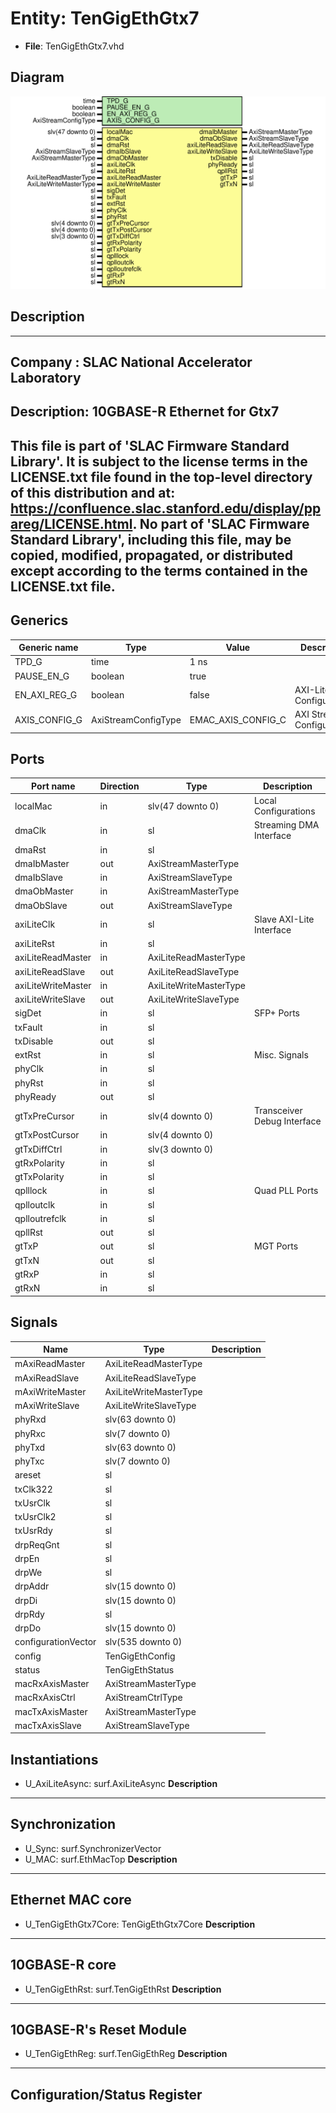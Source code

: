 # Entity: TenGigEthGtx7

- **File**: TenGigEthGtx7.vhd
## Diagram

![Diagram](TenGigEthGtx7.svg "Diagram")
## Description

-----------------------------------------------------------------------------
 Company    : SLAC National Accelerator Laboratory
-----------------------------------------------------------------------------
 Description: 10GBASE-R Ethernet for Gtx7
-----------------------------------------------------------------------------
 This file is part of 'SLAC Firmware Standard Library'.
 It is subject to the license terms in the LICENSE.txt file found in the
 top-level directory of this distribution and at:
    https://confluence.slac.stanford.edu/display/ppareg/LICENSE.html.
 No part of 'SLAC Firmware Standard Library', including this file,
 may be copied, modified, propagated, or distributed except according to
 the terms contained in the LICENSE.txt file.
-----------------------------------------------------------------------------
## Generics

| Generic name  | Type                | Value              | Description                   |
| ------------- | ------------------- | ------------------ | ----------------------------- |
| TPD_G         | time                | 1 ns               |                               |
| PAUSE_EN_G    | boolean             | true               |                               |
| EN_AXI_REG_G  | boolean             | false              | AXI-Lite Configurations       |
| AXIS_CONFIG_G | AxiStreamConfigType | EMAC_AXIS_CONFIG_C | AXI Streaming Configurations  |
## Ports

| Port name          | Direction | Type                   | Description                 |
| ------------------ | --------- | ---------------------- | --------------------------- |
| localMac           | in        | slv(47 downto 0)       | Local Configurations        |
| dmaClk             | in        | sl                     | Streaming DMA Interface     |
| dmaRst             | in        | sl                     |                             |
| dmaIbMaster        | out       | AxiStreamMasterType    |                             |
| dmaIbSlave         | in        | AxiStreamSlaveType     |                             |
| dmaObMaster        | in        | AxiStreamMasterType    |                             |
| dmaObSlave         | out       | AxiStreamSlaveType     |                             |
| axiLiteClk         | in        | sl                     | Slave AXI-Lite Interface    |
| axiLiteRst         | in        | sl                     |                             |
| axiLiteReadMaster  | in        | AxiLiteReadMasterType  |                             |
| axiLiteReadSlave   | out       | AxiLiteReadSlaveType   |                             |
| axiLiteWriteMaster | in        | AxiLiteWriteMasterType |                             |
| axiLiteWriteSlave  | out       | AxiLiteWriteSlaveType  |                             |
| sigDet             | in        | sl                     | SFP+ Ports                  |
| txFault            | in        | sl                     |                             |
| txDisable          | out       | sl                     |                             |
| extRst             | in        | sl                     | Misc. Signals               |
| phyClk             | in        | sl                     |                             |
| phyRst             | in        | sl                     |                             |
| phyReady           | out       | sl                     |                             |
| gtTxPreCursor      | in        | slv(4 downto 0)        | Transceiver Debug Interface |
| gtTxPostCursor     | in        | slv(4 downto 0)        |                             |
| gtTxDiffCtrl       | in        | slv(3 downto 0)        |                             |
| gtRxPolarity       | in        | sl                     |                             |
| gtTxPolarity       | in        | sl                     |                             |
| qplllock           | in        | sl                     | Quad PLL Ports              |
| qplloutclk         | in        | sl                     |                             |
| qplloutrefclk      | in        | sl                     |                             |
| qpllRst            | out       | sl                     |                             |
| gtTxP              | out       | sl                     | MGT Ports                   |
| gtTxN              | out       | sl                     |                             |
| gtRxP              | in        | sl                     |                             |
| gtRxN              | in        | sl                     |                             |
## Signals

| Name                | Type                   | Description |
| ------------------- | ---------------------- | ----------- |
| mAxiReadMaster      | AxiLiteReadMasterType  |             |
| mAxiReadSlave       | AxiLiteReadSlaveType   |             |
| mAxiWriteMaster     | AxiLiteWriteMasterType |             |
| mAxiWriteSlave      | AxiLiteWriteSlaveType  |             |
| phyRxd              | slv(63 downto 0)       |             |
| phyRxc              | slv(7 downto 0)        |             |
| phyTxd              | slv(63 downto 0)       |             |
| phyTxc              | slv(7 downto 0)        |             |
| areset              | sl                     |             |
| txClk322            | sl                     |             |
| txUsrClk            | sl                     |             |
| txUsrClk2           | sl                     |             |
| txUsrRdy            | sl                     |             |
| drpReqGnt           | sl                     |             |
| drpEn               | sl                     |             |
| drpWe               | sl                     |             |
| drpAddr             | slv(15 downto 0)       |             |
| drpDi               | slv(15 downto 0)       |             |
| drpRdy              | sl                     |             |
| drpDo               | slv(15 downto 0)       |             |
| configurationVector | slv(535 downto 0)      |             |
| config              | TenGigEthConfig        |             |
| status              | TenGigEthStatus        |             |
| macRxAxisMaster     | AxiStreamMasterType    |             |
| macRxAxisCtrl       | AxiStreamCtrlType      |             |
| macTxAxisMaster     | AxiStreamMasterType    |             |
| macTxAxisSlave      | AxiStreamSlaveType     |             |
## Instantiations

- U_AxiLiteAsync: surf.AxiLiteAsync
**Description**
----------------
 Synchronization
----------------

- U_Sync: surf.SynchronizerVector
- U_MAC: surf.EthMacTop
**Description**
------------------
 Ethernet MAC core
------------------

- U_TenGigEthGtx7Core: TenGigEthGtx7Core
**Description**
---------------
 10GBASE-R core
---------------

- U_TenGigEthRst: surf.TenGigEthRst
**Description**
-----------------------------------
 10GBASE-R's Reset Module
-----------------------------------

- U_TenGigEthReg: surf.TenGigEthReg
**Description**
------------------------------
 Configuration/Status Register
------------------------------

